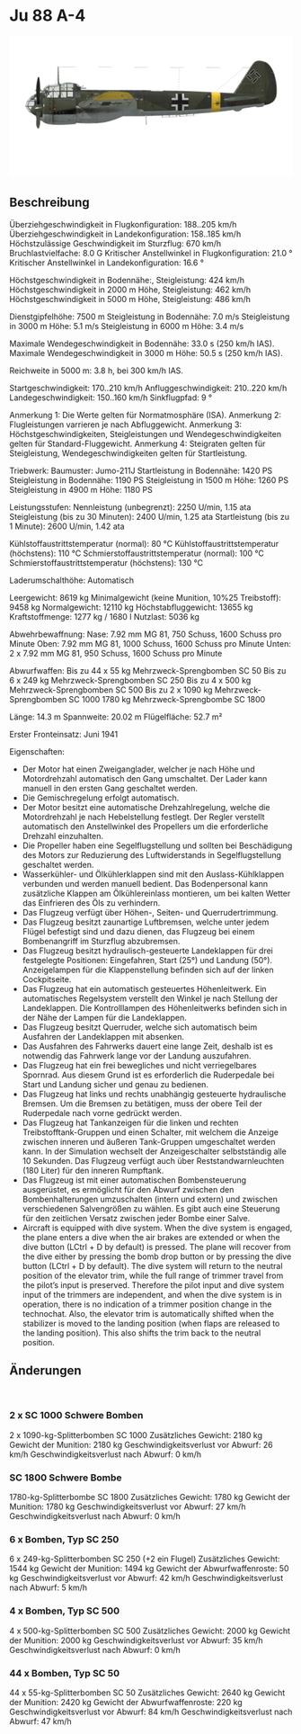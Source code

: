 # Ju 88 A-4

![ju88a4](../images/ju88a4.png)

## Beschreibung

Überziehgeschwindigkeit in Flugkonfiguration: 188..205 km/h
Überziehgeschwindigkeit in Landekonfiguration: 158..185 km/h
Höchstzulässige Geschwindigkeit im Sturzflug: 670 km/h
Bruchlastvielfache: 8.0 G
Kritischer Anstellwinkel in Flugkonfiguration: 21.0 °
Kritischer Anstellwinkel in Landekonfiguration: 16.6 °

Höchstgeschwindigkeit in Bodennähe:, Steigleistung: 424 km/h
Höchstgeschwindigkeit in 2000 m Höhe, Steigleistung: 462 km/h
Höchstgeschwindigkeit in 5000 m Höhe, Steigleistung: 486 km/h

Dienstgipfelhöhe: 7500 m
Steigleistung in Bodennähe: 7.0 m/s
Steigleistung in 3000 m Höhe: 5.1 m/s
Steigleistung in 6000 m Höhe: 3.4 m/s

Maximale Wendegeschwindigkeit in Bodennähe: 33.0 s (250 km/h IAS).
Maximale Wendegeschwindigkeit in 3000 m Höhe: 50.5 s (250 km/h IAS).

Reichweite in 5000 m: 3.8 h, bei 300 km/h IAS.

Startgeschwindigkeit: 170..210 km/h
Anfluggeschwindigkeit: 210..220 km/h
Landegeschwindigkeit: 150..160 km/h
Sinkflugpfad: 9 °

Anmerkung 1: Die Werte gelten für Normatmosphäre (ISA).
Anmerkung 2: Flugleistungen varrieren je nach Abfluggewicht.
Anmerkung 3: Höchstgeschwindigkeiten, Steigleistungen und Wendegeschwindigkeiten gelten für Standard-Fluggewicht.
Anmerkung 4: Steigraten gelten für Steigleistung, Wendegeschwindigkeiten gelten für Startleistung.

Triebwerk:
Baumuster: Jumo-211J
Startleistung in Bodennähe: 1420 PS
Steigleistung in Bodennähe: 1190 PS
Steigleistung in 1500 m Höhe: 1260 PS
Steigleistung in 4900 m Höhe: 1180 PS

Leistungsstufen:
Nennleistung (unbegrenzt): 2250 U/min, 1.15 ata
Steigleistung (bis zu 30 Minuten): 2400 U/min, 1.25 ata
Startleistung (bis zu 1 Minute): 2600 U/min, 1.42 ata

Kühlstoffaustrittstemperatur (normal): 80 °C
Kühlstoffaustrittstemperatur (höchstens): 110 °C
Schmierstoffaustrittstemperatur (normal): 100 °C
Schmierstoffaustrittstemperatur (höchstens): 130 °C

Laderumschalthöhe: Automatisch

Leergewicht: 8619 kg
Minimalgewicht (keine Munition, 10%25 Treibstoff): 9458 kg
Normalgewicht: 12110 kg
Höchstabfluggewicht: 13655 kg
Kraftstoffmenge: 1277 kg / 1680 l
Nutzlast: 5036 kg

Abwehrbewaffnung:
Nase: 7.92 mm MG 81, 750 Schuss, 1600 Schuss pro Minute
Oben: 7.92 mm MG 81, 1000 Schuss, 1600 Schuss pro Minute
Unten: 2 x 7.92 mm MG 81, 950 Schuss, 1600 Schuss pro Minute

Abwurfwaffen:
Bis zu 44 x 55 kg Mehrzweck-Sprengbomben SC 50
Bis zu 6 x 249 kg Mehrzweck-Sprengbomben SC 250
Bis zu 4 x 500 kg Mehrzweck-Sprengbomben SC 500
Bis zu 2 x 1090 kg Mehrzweck-Sprengbomben SC 1000
1780 kg Mehrzweck-Sprengbombe SC 1800

Länge: 14.3 m
Spannweite: 20.02 m
Flügelfläche: 52.7 m²

Erster Fronteinsatz: Juni 1941

Eigenschaften:
- Der Motor hat einen Zweiganglader, welcher je nach Höhe und Motordrehzahl automatisch den Gang umschaltet. Der Lader kann manuell in den ersten Gang geschaltet werden.
- Die Gemischregelung erfolgt automatisch.
- Der Motor besitzt eine automatische Drehzahlregelung, welche die Motordrehzahl je nach Hebelstellung festlegt. Der Regler verstellt automatisch den Anstellwinkel des Propellers um die erforderliche Drehzahl einzuhalten.
- Die Propeller haben eine Segelflugstellung und sollten bei Beschädigung des Motors zur Reduzierung des Luftwiderstands in Segelflugstellung geschaltet werden.
- Wasserkühler- und Ölkühlerklappen sind mit den Auslass-Kühlklappen verbunden und werden manuell bedient. Das Bodenpersonal kann zusätzliche Klappen am Ölkühlereinlass montieren, um bei kalten Wetter das Einfrieren des Öls zu verhindern.
- Das Flugzeug verfügt über Höhen-, Seiten- und Querrudertrimmung.
- Das Flugzeug besitzt zaunartige Luftbremsen, welche unter jedem Flügel befestigt sind und dazu dienen, das Flugzeug bei einem Bombenangriff im Sturzflug abzubremsen.
- Das Flugzeug besitzt hydraulisch-gesteuerte Landeklappen für drei festgelegte Positionen: Eingefahren, Start (25°) und Landung (50°). Anzeigelampen für die Klappenstellung befinden sich auf der linken Cockpitseite.
- Das Flugzeug hat ein automatisch gesteuertes Höhenleitwerk. Ein automatisches Regelsystem verstellt den Winkel je nach Stellung der Landeklappen. Die Kontrolllampen des Höhenleitwerks befinden sich in der Nähe der Lampen für die Landeklappen.
- Das Flugzeug besitzt Querruder, welche sich automatisch beim Ausfahren der Landeklappen mit absenken.
- Das Ausfahren des Fahrwerks dauert eine lange Zeit, deshalb ist es notwendig das Fahrwerk lange vor der Landung auszufahren.
- Das Flugzeug hat ein frei bewegliches und nicht verriegelbares Spornrad. Aus diesem Grund ist es erforderlich die Ruderpedale bei Start und Landung sicher und genau zu bedienen.
- Das Flugzeug hat links und rechts unabhängig gesteuerte hydraulische Bremsen. Um die Bremsen zu betätigen, muss der obere Teil der Ruderpedale nach vorne gedrückt werden.
- Das Flugzeug hat Tankanzeigen für die linken und rechten Treibstofftank-Gruppen und einen Schalter, mit welchem die Anzeige zwischen inneren und äußeren Tank-Gruppen umgeschaltet werden kann. In der Simulation wechselt der Anzeigeschalter selbstständig alle 10 Sekunden. Das Flugzeug verfügt auch über Reststandwarnleuchten (180 Liter) für den inneren Rumpftank.
- Das Flugzeug ist mit einer automatischen Bombensteuerung ausgerüstet, es ermöglicht für den Abwurf zwischen den Bombenhalterungen umzuschalten (intern und extern) und zwischen verschiedenen Salvengrößen zu wählen. Es gibt auch eine Steuerung für den zeitlichen Versatz zwischen jeder Bombe einer Salve.
- Aircraft is equipped with dive system. When the dive system is engaged, the plane enters a dive when the air brakes are extended or when the dive button (LCtrl + D by default) is pressed. The plane will recover from the dive either by pressing the bomb drop button or by pressing the dive button (LCtrl + D by default). The dive system will return to the neutral position of the elevator trim, while the full range of trimmer travel from the pilot’s input is preserved. Therefore the pilot input and dive system input of the trimmers are independent, and when the dive system is in operation, there is no indication of a trimmer position change in the technochat. Also, the elevator trim is automatically shifted when the stabilizer is moved to the landing position (when flaps are released to the landing position). This also shifts the trim back to the neutral position.

## Änderungen
﻿


### 2 x SC 1000 Schwere Bomben

2 x 1090-kg-Splitterbomben SC 1000
Zusätzliches Gewicht: 2180 kg
Gewicht der Munition: 2180 kg
Geschwindigkeitsverlust vor Abwurf: 26 km/h
Geschwindigkeitsverlust nach Abwurf: 0 km/h﻿


### SC 1800 Schwere Bombe

1780-kg-Splitterbombe SC 1800
Zusätzliches Gewicht: 1780 kg
Gewicht der Munition: 1780 kg
Geschwindigkeitsverlust vor Abwurf: 27 km/h
Geschwindigkeitsverlust nach Abwurf: 0 km/h﻿


### 6 x Bomben, Typ SC 250

6 x 249-kg-Splitterbomben SC 250 (+2 ein Flugel)
Zusätzliches Gewicht: 1544 kg
Gewicht der Munition: 1494 kg
Gewicht der Abwurfwaffenroste: 50 kg
Geschwindigkeitsverlust vor Abwurf: 42 km/h
Geschwindigkeitsverlust nach Abwurf: 5 km/h﻿


### 4 x Bomben, Typ SC 500

4 x 500-kg-Splitterbomben SC 500
Zusätzliches Gewicht: 2000 kg
Gewicht der Munition: 2000 kg
Geschwindigkeitsverlust vor Abwurf: 35 km/h
Geschwindigkeitsverlust nach Abwurf: 0 km/h﻿


### 44 x Bomben, Typ SC 50

44 x 55-kg-Splitterbomben SC 50
Zusätzliches Gewicht: 2640 kg
Gewicht der Munition: 2420 kg
Gewicht der Abwurfwaffenroste: 220 kg
Geschwindigkeitsverlust vor Abwurf: 84 km/h
Geschwindigkeitsverlust nach Abwurf: 47 km/h